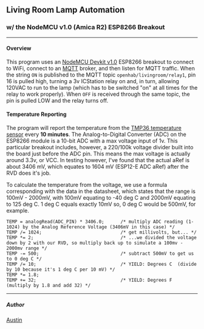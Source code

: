 ## Living Room Lamp Automation
### w/ the NodeMCU v1.0 (Amica R2) ESP8266 Breakout

----

#### Overview
This program uses an [NodeMCU Devkit v1.0](https://github.com/nodemcu/nodemcu-devkit-v1.0) ESP8266 breakout to connect to WiFi, connect to an [MQTT](https://en.wikipedia.org/wiki/MQTT) broker, and then listen for MQTT traffic.  When the string ```ON``` is published to the MQTT topic ```openhab/livingroom/relay1```, pin 16 is pulled high, turning a 3v ICStation relay on and, in turn, allowing 120VAC to run to the lamp (which has to be switched "on" at all times for the relay to work properly).  When ```OFF``` is received through the same topic, the pin is pulled LOW and the relay turns off.

#### Temperature Reporting

The program will report the temperature from the [TMP36 temperature sensor](https://www.sparkfun.com/products/10988) every **10 minutes**.  The Analog-to-Digital Converter (ADC) on the ESP8266 module is a 10-bit ADC with a max voltage input of 1v.  This particular breakout includes, however, a 220/100k voltage divider built into the board just before the ADC pin.  This means the max voltage is actually around 3.3v, or VCC.  In testing however, I've found that the actual aRef is about 3406 mV, which equates to 1604 mV (ESP12-E ADC aRef) after the RVD does it's job.

To calculate the temperature from the voltage, we use a formula corresponding with the data in the datasheet, which states that the range is 100mV - 2000mV, with 100mV equating to -40 deg C and 2000mV equating to 125 deg C.  1 deg C equals exactly 10mV so, 0 deg C would be 500mV, for example.

```
TEMP = analogRead(ADC_PIN) * 3406.0;      /* multiply ADC reading (1-1024) by the Analog Reference Voltage (3406mV in this case) */
TEMP /= 1024;                             /* get millivolts, but... */
TEMP *= 2;                                /* ...we divided the voltage down by 2 with our RVD, so multiply back up to simulate a 100mv - 2000mv range */
TEMP -= 500;                              /* subtract 500mV to get us to 0 deg C */
TEMP /= 10;                               /* YIELD: Degrees C  (divide by 10 because it's 1 deg C per 10 mV) */
TEMP *= 1.8;
TEMP += 32;                               /* YIELD: Degrees F  (multiply by 1.8 and add 32) */
```
----

##### Author
[Austin](insdavm@gmail.com)
